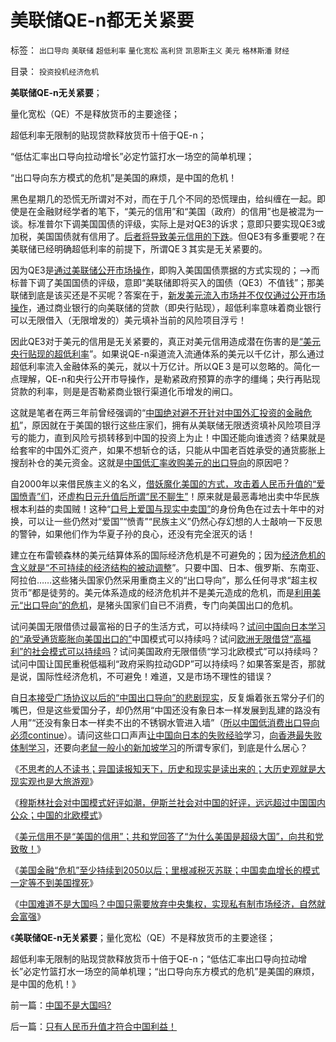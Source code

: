 # 美联储QE-n都无关紧要

标签： `出口导向` `美联储` `超低利率` `量化宽松` `高利贷` `凯恩斯主义` `美元` `格林斯潘` `财经` 

目录： `投资投机经济危机`

**美联储QE-n无关紧要**；

量化宽松（QE）不是释放货币的主要途径；

超低利率无限制的贴现贷款释放货币十倍于QE-n；

“低估汇率出口导向拉动增长”必定竹篮打水一场空的简单机理；

“出口导向东方模式的危机”是美国的麻烦，是中国的危机！

黑色星期几的恐慌无所谓对不对，而在于几个不同的恐慌理由，给纠缠在一起。即使是在金融财经学者的笔下，“美元的信用”和“美国（政府）的信用”也是被混为一谈。标准普尔下调美国国债的评级，实际上是对QE3的诉求；意即只要实现QE3或加税，美国国债就有信用了。[后者将导致美元信用的下跌](../../../2011/1/21/美元滥发，透支和屯积的被约束.md)。但QE3有多重要呢？在美联储已经明确超低利率的前提下，所谓QE３其实是无关紧要的。

因为QE3是[通过美联储公开市场操作](../../../2011/6/22/保值储蓄不可行；负利率不应干预存款利息.md)，即购入美国国债票据的方式实现的；——>而标普下调了美国国债的评级，意即“美联储即将买入的国债（QE3）不值钱”；那美联储到底是该买还是不买呢？答案在于，[新发美元流入市场并不仅仅通过公开市场操作](../../../2011/1/1/中国日本是美国最大“纳税人”.md)，通过商业银行的向美联储的贷款（即央行贴现），超低利率意味着商业银行可以无限借入（无限增发的）美元填补当前的风险项目浮亏！

因此QE3对于美元的信用是无关紧要的，真正对美元信用造成潜在伤害的是[“美元央行贴现的超低利率](../../../2011/6/5/什么是利率？低利率造成垄断和经济危机.md)”。如果说QE-n渠道流入流通体系的美元以千亿计，那么通过超低利率流入金融体系的美元，就以十万亿计。所以QE３是可以忽略的。简化一点理解，QE-n和央行公开市导操作，是勒紧政府预算的赤字的缰绳；央行再贴现贷款的利率，则是是否勒紧商业银行渠道化币增发的闸口。

这就是笔者在两三年前曾经强调的“[中国绝对避不开针对中国外汇投资的金融危机](../../../2008/2/28/金融规律注定中国“抄次贷底”将全军覆没.md)”，原因就在于美国的银行这些庄家们，拥有从美联储无限透资填补风险项目浮亏的能力，直到风险亏损转移到中国的投资上为止！中国还能向谁透资？结果就是给套牢的中国外汇资产，如果不想斩仓的话，只能从中国老百姓承受的通货膨胀上搜刮补仓的美元资金。这就是[中国低汇率收购美元的出口导向](../../../2007/12/8/中国可以从人民币低估中获利吗？.md)的原因吧？

自2000年以来借民族主义的名义，[借妖魔化美国的方式，攻击着人民币升值的“爱国愤青”们](../../../2007/12/1/以爱国的名义坚决反对人民币升值.md)，还[虚构日元升值后所谓“民不聊生”](../../../2010/5/3/“失去的十年”是日本老百姓物美价廉的十年.md)！原来就是最恶毒地出卖中华民族根本利益的卖国贼！这种“[口号上爱国与现实中卖国”](../../../2011/4/20/爱国鬼子的卖国奉献.md)的身份角色在过去十年中的对换，可以让一些仍然对“爱国”“愤青”“民族主义”仍然心存幻想的人士敲响一下反思的警钟，如果他们作为华夏子孙的良心，还没有完全泯灭的话！

建立在布雷顿森林的美元结算体系的国际经济危机是不可避免的；因为[经济危机的含义就是“不可持续的经济结构的被动调整](../../../2011/6/2/市场经济确保可持续性.md)”。只要中国、日本、俄罗斯、东南亚、阿拉伯……这些猪头国家仍然采用重商主义的“出口导向”，那么任何寻求“超主权货币”都是徒劳的。美元体系造成的经济危机并不是美元造成的危机，而是[利用美元“出口导向”的危机](../../../2008/7/17/在中国手中的外汇不是钱.md)，是猪头国家们自已不消费，专门向美国出口的危机。

试问美国无限借债过最富裕的日子的生活方式，可以持续吗？[试问中国向日本学习的“承受通货膨胀向美国出口的”](../../../2008/7/23/通胀手段对付热钱唯独中国不能.md)中国模式可以持续吗？试问[欧洲无限借贷“高福利”的社会模式可以持续吗](../../../2011/6/28/向北欧模式学习的南欧最糟糕.md)？试问美国政府无限借债“学习北欧模式”可以持续吗？试问中国让国民重税低福利“政府采购拉动GDP”可以持续吗？如果答案是否，那就是说，国际性经济危机，不可避免！难道，又是市场不理性的错误？

自[日本接受广场协议以后的“中国出口导向”的悲剧现实](../../../2011/1/17/广场协议德国马克和日元的冰火两重天.md)，反复煽着张五常分子们的嘴巴，但是这些爱国分子，却仍然用“中国还没有象日本一样发展到乱建的路没有人用”“还没有象日本一样卖不出的不锈钢水管进入墙”（[所以中国低消费出口导向必须continue](../../../2010/4/26/低估人民币，外汇储备和出口导向讨论目录.md)）。请问这些口口声声[让中国向日本的失败经验](../../../2008/7/18/中国不能简单跟学他国低估本币促进出口的导向.md)学习，[向香港最失败体制学习](../../../2011/1/3/联汇制或将覆灭中港整体经济.md)，还要向[老鼠一般小的新加坡学习](../../../2011/1/29/“中央帝国太大了”太难管理了.md)的所谓专家们，到底是什么居心？

《[不思考的人不读书；异国读报知天下，历史和现实是读出来的；大历史观就是大现实观也是大旅游观](../../../2011/8/11/读书读报懂历史，学会旅游看世界.md)》

《[穆斯林社会对中国模式好评如潮，伊斯兰社会对中国的好评，远远超过中国国内公众；中国的北欧模式](../../../2011/8/11/穆斯林社会对中国模式好评如潮.md)》

《[美元信用不是“美国的信用”；共和党回答了“为什么美国是超级大国”，向共和党致敬！](../../../2011/8/11/美元信用非美国信用；向共和党致敬！.md)》

《[美国金融“危机”至少持续到2050以后；里根减税灭苏联；中国卖血增长的模式一定等不到美国撑死](../../../2011/8/12/里根减税灭苏联.md)》

《[中国难道不是大国吗？中国只需要放弃中央集权，实现私有制市场经济，自然就会富强](../../../2011/8/12/中国不是大国吗？.md)》

《**美联储QE-n无关紧要**；量化宽松（QE）不是释放货币的主要途径；

超低利率无限制的贴现贷款释放货币十倍于QE-n；“低估汇率出口导向拉动增长”必定竹篮打水一场空的简单机理；“出口导向东方模式的危机”是美国的麻烦，是中国的危机！》

前一篇：[中国不是大国吗?](../../../2011/8/12/中国不是大国吗？.md)

后一篇：[只有人民币升值才符合中国利益！](../../../2011/8/12/只有人民币升值才符合中国利益！.md)